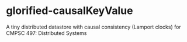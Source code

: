 # glorified-causalKeyValue
A tiny distributed datastore with causal consistency (Lamport clocks) for CMPSC 497: Distributed Systems
